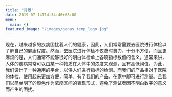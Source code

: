 ```yaml
---
title: "背景"
date: 2019-07-14T14:34:46+08:00
menu:
  main: {}
featured_image: "/images/genas_temp_logo.jpg"
---
```


现在，越来越多的疾病困扰着人们的健康，因此，人们常常需要去医院进行体检以了解自己的健康程度。然而，去医院进行体检不仅费时费力，十分不方便，而且更麻烦的是，人们通常不能够很好的明白体检单上各项指标数值的含义。通常来讲，人体的疾病常常可以由某一种物质在人体中的浓度来观测，且有高低阈值。为此，我们设计了一种通用的平台，以供人们进行指标的检测。而我们的产品相对于医院的体检，使用起来更加方便，简单。有了我们的产品，在家中即可进行测量。且我们以简单明了的颜色作为浓度区间的表现形式，避免了测试者因不明白数字的意义而产生的困扰。